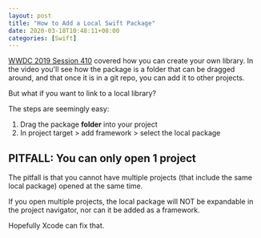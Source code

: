 ```yaml
---
layout: post
title: "How to Add a Local Swift Package"
date: 2020-03-18T10:48:11+08:00
categories: [Swift]
---
```


[WWDC 2019 Session 410](https://developer.apple.com/videos/play/wwdc2019/410/) covered how you can create your own library. In the video you'll see how the package is a folder that can be dragged around, and that once it is in a git repo, you can add it to other projects.

But what if you want to link to a local library?

The steps are seemingly easy:

1. Drag the package **folder** into your project
2. In project target > add framework > select the local package

## PITFALL: You can only open 1 project

The pitfall is that you cannot have multiple projects (that include the same local package) opened at the same time.

If you open multiple projects, the local package will NOT be expandable in the project navigator, nor can it be added as a framework.

Hopefully Xcode can fix that.
